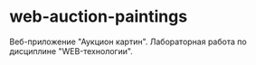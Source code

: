 # web-auction-paintings

Веб-приложение "Аукцион картин". Лабораторная работа по дисциплине "WEB-технологии".
